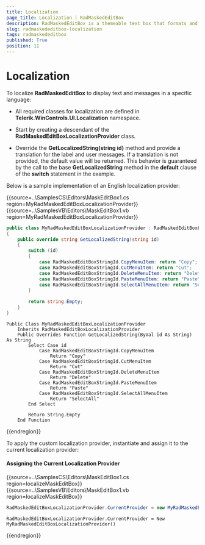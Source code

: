 ```yaml
---
title: Localization
page_title: Localization | RadMaskedEditBox
description: RadMaskedEditBox is a themeable text box that formats and constrains text to a predefined pattern or a pattern you define.
slug: radmaskededitbox-localization
tags: radmaskededitbox
published: True
position: 11
---
```


# Localization

To localize **RadMaskedEditBox** to display text and messages in a specific language:

* All required classes for localization are defined in __Telerik.WinControls.UI.Localization__ namespace.

* Start by creating a descendant of the **RadMaskedEditBoxLocalizationProvider** class.

* Override the __GetLocalizedString(string id)__ method and provide a translation for the label and user messages. If a translation is not provided, the default value will be returned. This behavior is guaranteed by the call to the base __GetLocalizedString__ method in the __default__ clause of the __switch__ statement in the example.

Below is a sample implementation of an English localization provider:

{{source=..\SamplesCS\Editors\MaskEditBox1.cs region=MyRadMaskedEditBoxLocalizationProvider}} 
{{source=..\SamplesVB\Editors\MaskEditBox1.vb region=MyRadMaskedEditBoxLocalizationProvider}}

````C#
public class MyRadMaskedEditBoxLocalizationProvider : RadMaskedEditBoxLocalizationProvider
{
    public override string GetLocalizedString(string id)
    {
        switch (id)
        {
            case RadMaskedEditBoxStringId.CopyMenuItem: return "Copy";
            case RadMaskedEditBoxStringId.CutMenuItem: return "Cut";
            case RadMaskedEditBoxStringId.DeleteMenuItem: return "Delete";
            case RadMaskedEditBoxStringId.PasteMenuItem: return "Paste";
            case RadMaskedEditBoxStringId.SelectAllMenuItem: return "SelectAll";
        }
        
        return string.Empty;
    }
}

````
````VB.NET
Public Class MyRadMaskedEditBoxLocalizationProvider
    Inherits RadMaskedEditBoxLocalizationProvider
    Public Overrides Function GetLocalizedString(ByVal id As String) As String
        Select Case id
            Case RadMaskedEditBoxStringId.CopyMenuItem
                Return "Copy"
            Case RadMaskedEditBoxStringId.CutMenuItem
                Return "Cut"
            Case RadMaskedEditBoxStringId.DeleteMenuItem
                Return "Delete"
            Case RadMaskedEditBoxStringId.PasteMenuItem
                Return "Paste"
            Case RadMaskedEditBoxStringId.SelectAllMenuItem
                Return "SelectAll"
        End Select

        Return String.Empty
    End Function

```` 

{{endregion}} 

To apply the custom localization provider, instantiate and assign it to the current localization provider:

#### Assigning the Current Localization Provider

{{source=..\SamplesCS\Editors\MaskEditBox1.cs region=localizeMaskEditBox}} 
{{source=..\SamplesVB\Editors\MaskEditBox1.vb region=localizeMaskEditBox}}
````C#
RadMaskedEditBoxLocalizationProvider.CurrentProvider = new MyRadMaskedEditBoxLocalizationProvider();

````
````VB.NET
RadMaskedEditBoxLocalizationProvider.CurrentProvider = New MyRadMaskedEditBoxLocalizationProvider()

```` 

{{endregion}} 

